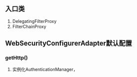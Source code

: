 
## 入口类

1. DelegatingFilterProxy
2. FilterChainProxy

## WebSecurityConfigurerAdapter默认配置

### getHttp()

1. 实例化AuthenticationManager，